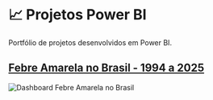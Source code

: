 # 📈 Projetos Power BI
Portfólio de projetos desenvolvidos em Power BI.
## [Febre Amarela no Brasil - 1994 a 2025](https://github.com/Scorsato7/febre-amarela-br)
![Dashboard Febre Amarela no Brasil](https://imgur.com/e6uIblY.png)
